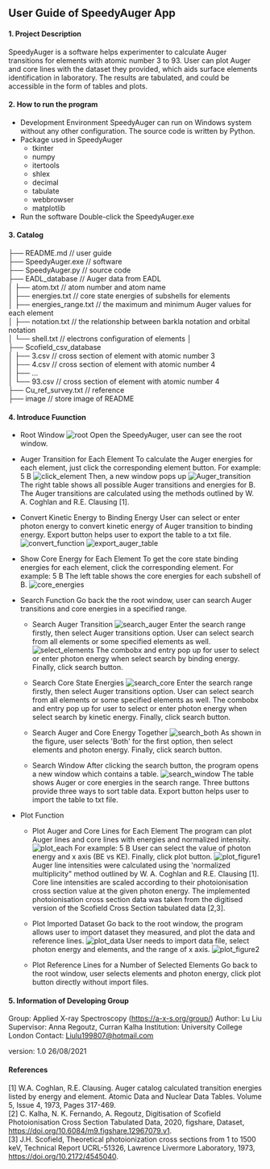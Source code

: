 ## User Guide of SpeedyAuger App

#### 1. Project Description
SpeedyAuger is a software helps experimenter to calculate Auger transitions for elements with atomic number 3 to 93. User can plot Auger and core lines with the dataset they provided, which aids surface elements identification in laboratory. The results are tabulated, and could be accessible in the form of tables and plots.

#### 2. How to run the program
* Development Environment
  SpeedyAuger can run on Windows system without any other configuration. The source code is written by Python.
* Package used in SpeedyAuger
  - tkinter
  - numpy
  - itertools
  - shlex
  - decimal
  - tabulate
  - webbrowser
  - matplotlib
* Run the software
  Double-click the SpeedyAuger.exe

#### 3. Catalog
├── README.md                   // user guide   
├── SpeedyAuger.exe             // software   
├── SpeedyAuger.py              // source code   
├── EADL_database               // Auger data from EADL   
│   ├── atom.txt                // atom number and atom name  
│   ├── energies.txt            // core state energies of subshells for elements   
│   ├── energies_range.txt      // the maximum and minimum Auger values for each element  
│   ├── notation.txt            // the relationship between barkla notation and orbital notation   
│   └── shell.txt               // electrons configuration of elements 
│              
├── Scofield_csv_database   
│   ├── 3.csv                   // cross section of element with atomic number 3  
│   ├── 4.csv                   // cross section of element with atomic number 4   
│   ├── ...  
│   └── 93.csv                  // cross section of element with atomic number 4  
├── Cu_ref_survey.txt           // reference  
├── image                       // store image of README



#### 4. Introduce Fuunction

* Root Window
![root](https://github.com/SepNmoon/Auger_Software/blob/master/image/root_window.JPG)
Open the SpeedyAuger, user can see the root window.


* Auger Transition for Each Element
To calculate the Auger energies for each element, just click the corresponding element button. 
For example: 5 B
![click_element](https://github.com/SepNmoon/Auger_Software/blob/master/image/click_element.JPG)
Then, a new window pops up
![Auger_transition](https://github.com/SepNmoon/Auger_Software/blob/master/image/Auger_transition.JPG)
The right table shows all possible Auger transitions and energies for B.  
The Auger transitions are calculated using the methods outlined by W. A. Coghlan and R.E. Clausing [1].


* Convert Kinetic Energy to Binding Energy
User can select or enter photon energy to convert kinetic energy of Auger transition to binding energy. Export button helps user to export the table to a txt file. 
![convert_function](https://github.com/SepNmoon/Auger_Software/blob/master/image/convert_function.JPG)
![export_auger_table](https://github.com/SepNmoon/Auger_Software/blob/master/image/export_auger_table.JPG)


* Show Core Energy for Each Element
To get the core state binding energies for each element, click the corresponding element. 
For example: 5 B
The left table shows the core energies for each subshell of B. 
![core_energies](https://github.com/SepNmoon/Auger_Software/blob/master/image/core_energies.JPG)


* Search Function
Go back the the root window, user can search Auger transitions and core energies in a specified range. 
   - Search Auger Transition
![search_auger](https://github.com/SepNmoon/Auger_Software/blob/master/image/search_auger.JPG)
Enter the search range firstly, then select Auger transitions option. User can select search from all elements or some specified elements as well.
![select_elements](https://github.com/SepNmoon/Auger_Software/blob/master/image/select_elements.JPG)
The combobx and entry pop up for user to select or enter photon energy when select search by binding energy. Finally, click search button.

    - Search Core State Energies
![search_core](https://github.com/SepNmoon/Auger_Software/blob/master/image/search_core.JPG)
Enter the search range firstly, then select Auger transitions option. User can select search from all elements or some specified elements as well.
The combobx and entry pop up for user to select or enter photon energy when select search by kinetic energy. Finally, click search button.

    - Search Auger and Core Energy Together
![search_both](https://github.com/SepNmoon/Auger_Software/blob/master/image/search_both.JPG)
As shown in the figure, user selects 'Both' for the first option, then select elements and photon energy. Finally, click search button.

    - Search Window
After clicking the search button, the program opens a new window which contains a table. 
![search_window](https://github.com/SepNmoon/Auger_Software/blob/master/image/search_window.JPG)
The table shows Auger or core energies in the search range. Three buttons provide three ways to sort table data. Export button helps user to import the table to txt file.


* Plot Function
    - Plot Auger and Core Lines for Each Element
The program can plot Auger lines and core lines with energies and normalized intensity.
![plot_each](https://github.com/SepNmoon/Auger_Software/blob/master/image/plot_each.JPG)
For example: 5 B
User can select the value of photon energy and x axis (BE vs KE). Finally, click plot button.
![plot_figure1](https://github.com/SepNmoon/Auger_Software/blob/master/image/plot_figure1.JPG)  
Auger line intensities were calculated using the 'normalized multiplicity" method outlined by W. A. Coghlan and R.E. Clausing [1].  
Core line intensities are scaled according to their photoionisation cross section value at the given photon energy. The implemented photoionisation cross section data was taken from the digitised version of the Scofield Cross Section tabulated data [2,3].

    - Plot Imported Dataset
Go back to the root window, the program allows user to import dataset they measured, and plot the data and reference lines.
 ![plot_data](https://github.com/SepNmoon/Auger_Software/blob/master/image/plot_data.JPG)
 User needs to import data file, select photon energy and elements, and the range of x axis.
 ![plot_figure2](https://github.com/SepNmoon/Auger_Software/blob/master/image/plot_figure2.JPG)
     
     - Plot Reference Lines for a Number of Selected Elements
Go back to the root window, user selects elements and photon energy, click plot button directly without import files.

#### 5. Information of Developing Group
Group: Applied X-ray Spectroscopy (https://a-x-s.org/group/)
Author: Lu Liu
Supervisor: Anna Regoutz, Curran Kalha
Institution: University College London
Contact: Liulu199807@hotmail.com

version: 1.0 26/08/2021


#### References
[1] W.A. Coghlan, R.E. Clausing. Auger catalog calculated transition energies listed by energy and element. Atomic Data and Nuclear Data Tables. Volume 5, Issue 4,
1973, Pages 317-469.  
[2] C. Kalha, N. K. Fernando, A. Regoutz, Digitisation of Scofield Photoionisation Cross Section Tabulated Data, 2020, figshare, Dataset, https://doi.org/10.6084/m9.figshare.12967079.v1.  
[3] J.H. Scofield, Theoretical photoionization cross sections from 1 to 1500 keV, Technical Report UCRL-51326, Lawrence Livermore Laboratory, 1973, https://doi.org/10.2172/4545040.








 